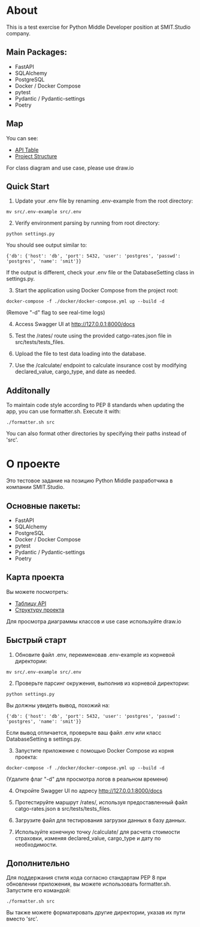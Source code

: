 # About
This is a test exercise for Python Middle Developer position at SMIT.Studio company.

## Main Packages:
- FastAPI
- SQLAlchemy
- PostgreSQL
- Docker / Docker Compose
- pytest
- Pydantic / Pydantic-settings
- Poetry

## Map
You can see:
- [API Table](docs/api_table.md)
- [Project Structure](docs/project_structure.md)

For class diagram and use case, please use draw.io

## Quick Start
1. Update your .env file by renaming .env-example from the root directory:
```shell
mv src/.env-example src/.env
```

2. Verify environment parsing by running from root directory:
```shell
python settings.py
```

You should see output similar to:
```shell
{'db': {'host': 'db', 'port': 5432, 'user': 'postgres', 'passwd': 'postgres', 'name': 'smit'}}
```

If the output is different, check your .env file or the DatabaseSetting class in settings.py.

3. Start the application using Docker Compose from the project root:
```shell
docker-compose -f ./docker/docker-compose.yml up --build -d
```
(Remove "-d" flag to see real-time logs)

4. Access Swagger UI at http://127.0.0.1:8000/docs

5. Test the /rates/ route using the provided catgo-rates.json file in src/tests/tests_files.

6. Upload the file to test data loading into the database.

7. Use the /calculate/ endpoint to calculate insurance cost by modifying declared_value, cargo_type, and date as needed.


## Additonally
To maintain code style according to PEP 8 standards when updating the app, you can use formatter.sh.
Execute it with:
```shell
./formatter.sh src
```
You can also format other directories by specifying their paths instead of 'src'.

# О проекте
Это тестовое задание на позицию Python Middle разработчика в компании SMIT.Studio.

## Основные пакеты:
- FastAPI
- SQLAlchemy
- PostgreSQL
- Docker / Docker Compose
- pytest
- Pydantic / Pydantic-settings
- Poetry

## Карта проекта
Вы можете посмотреть:
- [Таблицу API](docs/api_table.md)
- [Структуру проекта](docs/project_structure.md)

Для просмотра диаграммы классов и use case используйте draw.io

## Быстрый старт
1. Обновите файл .env, переименовав .env-example из корневой директории:
```shell
mv src/.env-example src/.env
```

2. Проверьте парсинг окружения, выполнив из корневой директории:
```shell
python settings.py
```

Вы должны увидеть вывод, похожий на:
```shell
{'db': {'host': 'db', 'port': 5432, 'user': 'postgres', 'passwd': 'postgres', 'name': 'smit'}}
```

Если вывод отличается, проверьте ваш файл .env или класс DatabaseSetting в settings.py.

3. Запустите приложение с помощью Docker Compose из корня проекта:
```shell
docker-compose -f ./docker/docker-compose.yml up --build -d
```
(Удалите флаг "-d" для просмотра логов в реальном времени)

4. Откройте Swagger UI по адресу http://127.0.0.1:8000/docs

5. Протестируйте маршрут /rates/, используя предоставленный файл catgo-rates.json в src/tests/tests_files.

6. Загрузите файл для тестирования загрузки данных в базу данных.

7. Используйте конечную точку /calculate/ для расчета стоимости страховки, изменяя declared_value, cargo_type и дату по необходимости.


## Дополнительно
Для поддержания стиля кода согласно стандартам PEP 8 при обновлении приложения, вы можете использовать formatter.sh.
Запустите его командой:
```shell
./formatter.sh src
```
Вы также можете форматировать другие директории, указав их пути вместо 'src'.
